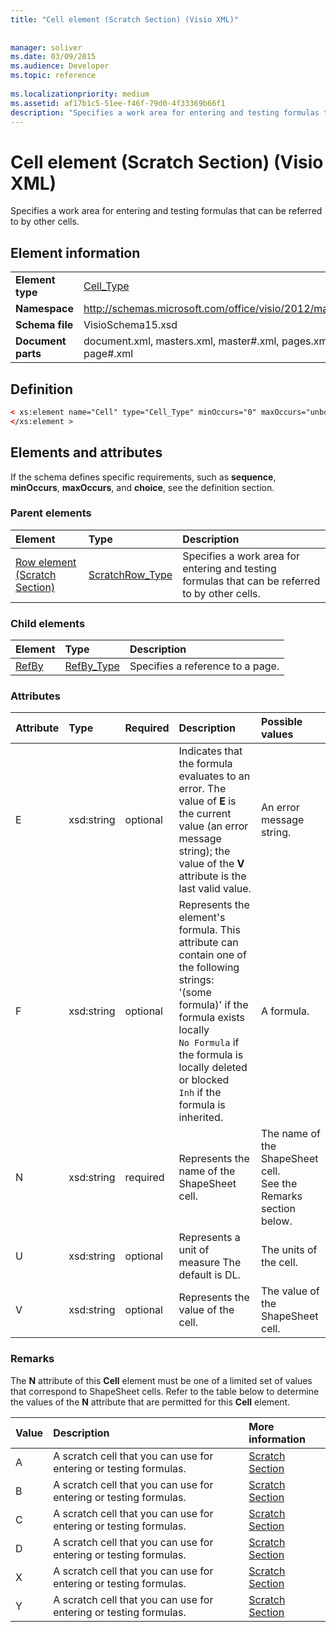 ```yaml
---
title: "Cell element (Scratch Section) (Visio XML)"
 
 
manager: soliver
ms.date: 03/09/2015
ms.audience: Developer
ms.topic: reference
 
ms.localizationpriority: medium
ms.assetid: af17b1c5-51ee-f46f-79d0-4f33369b66f1
description: "Specifies a work area for entering and testing formulas that can be referred to by other cells."
---
```


# Cell element (Scratch Section) (Visio XML)

Specifies a work area for entering and testing formulas that can be referred to by other cells.
  
## Element information

|||
|:-----|:-----|
|**Element type** <br/> |[Cell_Type](cell_type-complextypevisio-xml.md) <br/> |
|**Namespace** <br/> |http://schemas.microsoft.com/office/visio/2012/main  <br/> |
|**Schema file** <br/> |VisioSchema15.xsd  <br/> |
|**Document parts** <br/> |document.xml, masters.xml, master#.xml, pages.xml, page#.xml  <br/> |
   
## Definition

```XML
< xs:element name="Cell" type="Cell_Type" minOccurs="0" maxOccurs="unbounded" >
</xs:element >
```

## Elements and attributes

If the schema defines specific requirements, such as **sequence**, **minOccurs**, **maxOccurs**, and **choice**, see the definition section. 
  
### Parent elements

|**Element**|**Type**|**Description**|
|:-----|:-----|:-----|
|[Row element (Scratch Section)](row-element-scratch-sectionvisio-xml.md) <br/> |[ScratchRow_Type](scratch_type-complextypevisio-xml.md) <br/> |Specifies a work area for entering and testing formulas that can be referred to by other cells.  <br/> |
   
### Child elements

|**Element**|**Type**|**Description**|
|:-----|:-----|:-----|
|[RefBy](refby-element-cell_type-complextypevisio-xml.md) <br/> |[RefBy_Type](refby_type-complextypevisio-xml.md) <br/> |Specifies a reference to a page.  <br/> |
   
### Attributes

|**Attribute**|**Type**|**Required**|**Description**|**Possible values**|
|:-----|:-----|:-----|:-----|:-----|
|E  <br/> |xsd:string  <br/> |optional  <br/> |Indicates that the formula evaluates to an error. The value of **E** is the current value (an error message string); the value of the **V** attribute is the last valid value.  <br/> |An error message string.  <br/> |
|F  <br/> |xsd:string  <br/> |optional  <br/> | Represents the element's formula. This attribute can contain one of the following strings:  <br/>  '(some formula)' if the formula exists locally  <br/>  `No Formula` if the formula is locally deleted or blocked  <br/>  `Inh` if the formula is inherited.  <br/> |A formula.  <br/> |
|N  <br/> |xsd:string  <br/> |required  <br/> |Represents the name of the ShapeSheet cell.  <br/> |The name of the ShapeSheet cell.  <br/> See the Remarks section below.  <br/> |
|U  <br/> |xsd:string  <br/> |optional  <br/> |Represents a unit of measure The default is DL.  <br/> |The units of the cell.  <br/> |
|V  <br/> |xsd:string  <br/> |optional  <br/> |Represents the value of the cell.  <br/> |The value of the ShapeSheet cell.  <br/> |
   
### Remarks

The **N** attribute of this **Cell** element must be one of a limited set of values that correspond to ShapeSheet cells. Refer to the table below to determine the values of the **N** attribute that are permitted for this **Cell** element. 
  
|**Value**|**Description**|**More information**|
|:-----|:-----|:-----|
|A  <br/> |A scratch cell that you can use for entering or testing formulas.  <br/> |[Scratch Section](scratch-section.md) <br/> |
|B  <br/> |A scratch cell that you can use for entering or testing formulas.  <br/> |[Scratch Section](scratch-section.md) <br/> |
|C  <br/> |A scratch cell that you can use for entering or testing formulas.  <br/> |[Scratch Section](scratch-section.md) <br/> |
|D  <br/> |A scratch cell that you can use for entering or testing formulas.  <br/> |[Scratch Section](scratch-section.md) <br/> |
|X  <br/> |A scratch cell that you can use for entering or testing formulas.  <br/> |[Scratch Section](scratch-section.md) <br/> |
|Y  <br/> |A scratch cell that you can use for entering or testing formulas.  <br/> |[Scratch Section](scratch-section.md) <br/> |
   

